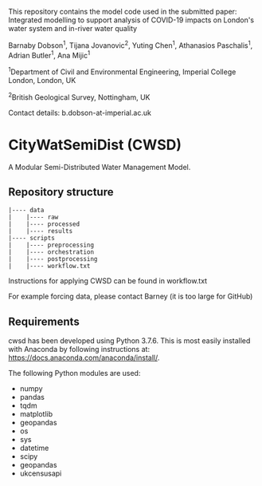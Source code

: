 This repository contains the model code used in the submitted paper:
Integrated modelling to support analysis of COVID-19 impacts on London's water system and in-river water quality

Barnaby Dobson<sup>1</sup>, Tijana Jovanovic<sup>2</sup>, Yuting Chen<sup>1</sup>, Athanasios Paschalis<sup>1</sup>, Adrian Butler<sup>1</sup>, Ana Mijic<sup>1</sup>

<sup>1</sup>Department of Civil and Environmental Engineering, Imperial College London, London, UK

<sup>2</sup>British Geological Survey, Nottingham, UK

Contact details: b.dobson-at-imperial.ac.uk


# CityWatSemiDist (CWSD)
A Modular Semi-Distributed Water Management Model.

## Repository structure
```
|---- data
|    |---- raw
|    |---- processed
|    |---- results
|---- scripts
|    |---- preprocessing
|    |---- orchestration
|    |---- postprocessing
|    |---- workflow.txt
```

Instructions for applying CWSD can be found in workflow.txt

For example forcing data, please contact Barney (it is too large for GitHub)

## Requirements
cwsd has been developed using Python 3.7.6. 
This is most easily installed with Anaconda by following instructions at: https://docs.anaconda.com/anaconda/install/.

The following Python modules are used:
 - numpy
 - pandas
 - tqdm
 - matplotlib
 - geopandas
 - os
 - sys
 - datetime
 - scipy
 - geopandas
 - ukcensusapi
